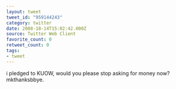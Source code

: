 ```yaml
---
layout: tweet
tweet_id: "959144243"
category: twitter
date: 2008-10-14T15:02:42.000Z
source: Twitter Web Client
favorite_count: 0
retweet_count: 0
tags:
- tweet
---
```


i pledged to KUOW, would you please stop asking for money now?  mkthanksbbye.
